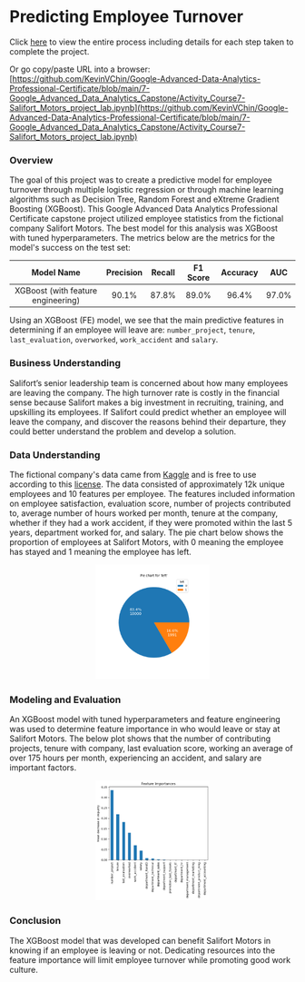 # Predicting Employee Turnover

Click [here](https://github.com/KevinVChin/Google-Advanced-Data-Analytics-Professional-Certificate/blob/main/7-Google_Advanced_Data_Analytics_Capstone/Activity_Course7-Salifort_Motors_project_lab.ipynb) to view the entire process including details for each step taken to complete the project.

Or go copy/paste URL into a browser:
[https://github.com/KevinVChin/Google-Advanced-Data-Analytics-Professional-Certificate/blob/main/7-Google_Advanced_Data_Analytics_Capstone/Activity_Course7-Salifort_Motors_project_lab.ipynb](https://github.com/KevinVChin/Google-Advanced-Data-Analytics-Professional-Certificate/blob/main/7-Google_Advanced_Data_Analytics_Capstone/Activity_Course7-Salifort_Motors_project_lab.ipynb)

### Overview

The goal of this project was to create a predictive model for employee turnover through multiple logistic regression or through machine learning algorithms such as Decision Tree, Random Forest and eXtreme Gradient Boosting (XGBoost). This Google Advanced Data Analytics Professional Certificate capstone project utilized employee statistics from the fictional company Salifort Motors. The best model for this analysis was XGBoost with tuned hyperparameters. The metrics below are the metrics for the model's success on the test set:

|Model Name|Precision|Recall|F1 Score|Accuracy|AUC
|:---:|:---:|:---:|:---:|:---:|:---:|
|XGBoost (with feature engineering)| 90.1%| 87.8%| 89.0%| 96.4%| 97.0%|

Using an XGBoost (FE) model, we see that the main predictive features in determining if an employee will leave are: `number_project`, `tenure`, `last_evaluation`, `overworked`, `work_accident` and `salary`.

### Business Understanding

Salifort’s senior leadership team is concerned about how many employees are leaving the company. The high turnover rate is costly in the financial sense because Salifort makes a big investment in recruiting, training, and upskilling its employees. If Salifort could predict whether an employee will leave the company, and discover the reasons behind their departure, they could better understand the problem and develop a solution.

### Data Understanding

The fictional company's data came from [Kaggle](https://www.kaggle.com/datasets/mfaisalqureshi/hr-analytics-and-job-prediction?select=HR_comma_sep.csv) and is free to use according to this [license](https://creativecommons.org/publicdomain/zero/1.0/). The data consisted of approximately 12k unique employees and 10 features per employee. The features included information on employee satisfaction, evaluation score, number of projects contributed to, average number of hours worked per month, tenure at the company, whether if they had a work accident, if they were promoted within the last 5 years, department worked for, and salary. The pie chart below shows the proportion of employees at Salifort Motors, with 0 meaning the employee has stayed and 1 meaning the employee has left.

<p align="center">
    <img src="images/left.png" title="Employee Proportion" height="40%" width="40%">
</p>

### Modeling and Evaluation

An XGBoost model with tuned hyperparameters and feature engineering was used to determine feature importance in who would leave or stay at Salifort Motors. The below plot shows that the number of contributing projects, tenure with company, last evaluation score, working an average of over 175 hours per month, experiencing an accident, and salary are important factors.

<p align="center">
    <img src="images/fi_xgb_fe.png" title="Feature Importances - XGBoost with Feature Engineering" height="40%" width="40%">
</p>

### Conclusion

The XGBoost model that was developed can benefit Salifort Motors in knowing if an employee is leaving or not. Dedicating resources into the feature importance will limit employee turnover while promoting good work culture.
